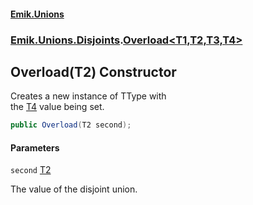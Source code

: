 #### [Emik.Unions](index.md 'index')
### [Emik.Unions.Disjoints](Emik.Unions.Disjoints.md 'Emik.Unions.Disjoints').[Overload&lt;T1,T2,T3,T4&gt;](Overload{T1,T2,T3,T4}.md 'Emik.Unions.Disjoints.Overload<T1,T2,T3,T4>')

## Overload(T2) Constructor

Creates a new instance of TType with  
the [T4](Overload{T1,T2,T3,T4}.md#Emik.Unions.Disjoints.Overload_T1,T2,T3,T4_.T4 'Emik.Unions.Disjoints.Overload<T1,T2,T3,T4>.T4') value being set.

```csharp
public Overload(T2 second);
```
#### Parameters

<a name='Emik.Unions.Disjoints.Overload_T1,T2,T3,T4_.Overload(T2).second'></a>

`second` [T2](Overload{T1,T2,T3,T4}.md#Emik.Unions.Disjoints.Overload_T1,T2,T3,T4_.T2 'Emik.Unions.Disjoints.Overload<T1,T2,T3,T4>.T2')

The value of the disjoint union.